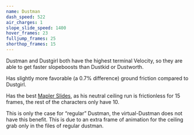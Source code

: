 ```yaml
---
name: Dustman
dash_speed: 522
air_charges: 1
slope_slide_speed: 1400
hover_frames: 23
fulljump_frames: 25
shorthop_frames: 15
---
```


Dustman and Dustgirl both have the highest terminal Velocity, so they are able to get faster slopeboosts than Dustkid or Dustworth.

Has slightly more favorable (a 0.7% difference) ground friction compared to Dustgirl.

Has the best [Mapler Slides](#mapler-slides), as his neutral ceiling run is frictionless for 15 frames, the rest of the characters only have 10.

This is only the case for “regular” Dustman, the virtual-Dustman does not have this benefit. This is due to an extra frame of animation for the ceiling grab only in the files of regular dustman.

